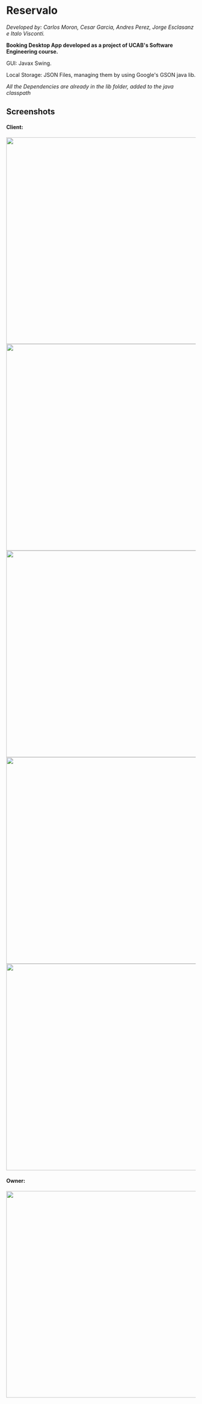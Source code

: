 # Reservalo
*Developed by: Carlos Moron, Cesar Garcia, Andres Perez, Jorge Esclasanz e Italo Visconti.*


**Booking Desktop App developed as a project of UCAB's Software Engineering course.**



GUI: Javax Swing.

Local Storage: JSON Files, managing them by using Google's GSON java lib.

*All the Dependencies are already in the lib folder, added to the java classpath*

Screenshots
---

#### Client:


<img src="https://user-images.githubusercontent.com/108308939/221442197-c1de486d-5771-45e5-8cc7-672de3dff9f2.png" width="550">

<img src="https://user-images.githubusercontent.com/108308939/221442201-85391ce3-d81e-4980-a11f-b6d4168ca252.png" width="550">

<img src="https://user-images.githubusercontent.com/108308939/221442200-85f37e49-24a6-4202-a93b-74a5356939fc.png" width="550">

<img src="https://user-images.githubusercontent.com/108308939/221442198-8d31687a-c177-4ab4-a381-459d21b8b5a9.png" width="550">

<img src="https://user-images.githubusercontent.com/108308939/221442199-71f38898-2b79-4c94-91e8-5183364a5a7b.png" width="550">


#### Owner:

<img src="" width="550">



